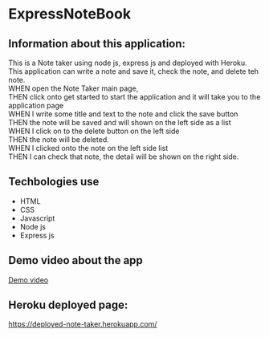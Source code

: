 # ExpressNoteBook
## Information about this application: 
This is a Note taker using node js, express js and deployed with Heroku. <br/>
This application can write a note and save it, check the note, and delete teh note. <br/>
WHEN open the Note Taker main page, <br/>
THEN click onto get started to start the application and it will take you to the application page<br/>
WHEN I write some title and text to the note and click the save button <br/>
THEN the note will be saved and will shown on the left side as a list <br/>
WHEN I click on to the delete button on the left side <br/>
THEN the note will be deleted. <br/>
WHEN I clicked onto the note on the left side list <br/>
THEN I can check that note, the detail will be shown on the right side. <br/>

## Techbologies use
- HTML
- CSS
- Javascript
- Node js
- Express js

## Demo video about the app
[Demo video](https://drive.google.com/file/d/1YvCSMSq6ZORW_pRLSQSvd6SDlLiQ27de/view?usp=sharing)<br/>

## Heroku deployed page: 
https://deployed-note-taker.herokuapp.com/<br/>

